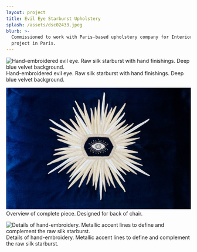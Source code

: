 ```yaml
---
layout: project
title: Evil Eye Starburst Upholstery
splash: /assets/dsc02433.jpeg
blurb: >-
  Commissioned to work with Paris-based upholstery company for Interior Design
  project in Paris.
---
```

![Hand-embroidered evil eye. Raw silk starburst with hand finishings. Deep blue velvet background.](/assets/dsc02433.jpeg) Hand-embroidered evil eye. Raw silk starburst with hand finishings. Deep blue velvet background.

![Overview of complete piece. Designed for back of chair.](/assets/dsc02439.jpeg) Overview of complete piece. Designed for back of chair.

![Details of hand-embroidery. Metallic accent lines to define and complement the raw silk starburst.](/assets/dsc02442.jpeg) Details of hand-embroidery. Metallic accent lines to define and complement the raw silk starburst.

